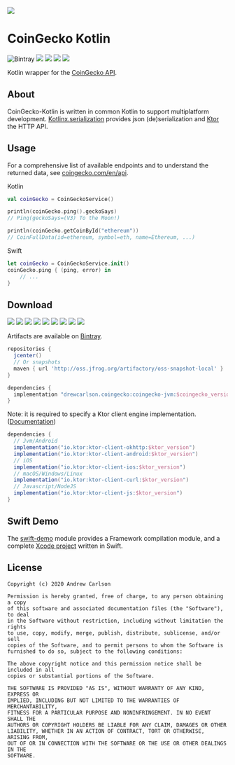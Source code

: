 [![](https://static.coingecko.com/s/coingecko-logo-d13d6bcceddbb003f146b33c2f7e8193d72b93bb343d38e392897c3df3e78bdd.png)](https://coingecko.com)

# CoinGecko Kotlin

![Bintray](https://img.shields.io/bintray/v/drewcarlson/CoinGecko-Kotlin/CoinGecko-Kotlin?color=blue)
![](https://img.shields.io/maven-metadata/v?label=artifactory&logoColor=lightgrey&metadataUrl=https%3A%2F%2Foss.jfrog.org%2Fartifactory%2Foss-snapshot-local%2Fdrewcarlson%2Fcoingecko%2Fcoingecko%2Fmaven-metadata.xml&color=lightgrey)
![](https://github.com/DrewCarlson/CoinGecko-Kotlin/workflows/Jvm%20Tests/badge.svg)
![](https://github.com/DrewCarlson/CoinGecko-Kotlin/workflows/Js%20Tests/badge.svg)
![](https://github.com/DrewCarlson/CoinGecko-Kotlin/workflows/Native%20Tests/badge.svg)

Kotlin wrapper for the [CoinGecko API](https://www.coingecko.com/en/api).

## About

CoinGecko-Kotlin is written in common Kotlin to support multiplatform development.  [Kotlinx.serialization](https://github.com/Kotlin/kotlinx.serialization) provides json (de)serialization and [Ktor](https://ktor.io) the HTTP API.

## Usage

For a comprehensive list of available endpoints and to understand the returned data, see [coingecko.com/en/api](https://www.coingecko.com/en/api).

Kotlin
```kotlin
val coinGecko = CoinGeckoService()

println(coinGecko.ping().geckoSays)
// Ping(geckoSays=(V3) To the Moon!)

println(coinGecko.getCoinById("ethereum"))
// CoinFullData(id=ethereum, symbol=eth, name=Ethereum, ...)
```
Swift
```swift
let coinGecko = CoinGeckoService.init()
coinGecko.ping { (ping, error) in
    // ...
}
``` 

## Download

![](https://img.shields.io/static/v1?label=&message=Platforms&color=grey)
![](https://img.shields.io/static/v1?label=&message=Js&color=blue)
![](https://img.shields.io/static/v1?label=&message=Jvm&color=blue)
![](https://img.shields.io/static/v1?label=&message=Linux&color=blue)
![](https://img.shields.io/static/v1?label=&message=macOS&color=blue)
![](https://img.shields.io/static/v1?label=&message=Windows&color=blue)
![](https://img.shields.io/static/v1?label=&message=iOS&color=blue)
![](https://img.shields.io/static/v1?label=&message=tvOS&color=blue)
![](https://img.shields.io/static/v1?label=&message=watchOS&color=blue)

Artifacts are available on [Bintray](https://bintray.com/drewcarlson/CoinGecko-Kotlin).

```groovy
repositories {
  jcenter()
  // Or snapshots
  maven { url 'http://oss.jfrog.org/artifactory/oss-snapshot-local' }
}

dependencies {
  implementation "drewcarlson.coingecko:coingecko-jvm:$coingecko_version"
}
```


Note: it is required to specify a Ktor client engine implementation.
([Documentation](https://ktor.io/clients/http-client/multiplatform.html))

```groovy
dependencies {
  // Jvm/Android
  implementation("io.ktor:ktor-client-okhttp:$ktor_version")
  implementation("io.ktor:ktor-client-android:$ktor_version")
  // iOS
  implementation("io.ktor:ktor-client-ios:$ktor_version")
  // macOS/Windows/Linux
  implementation("io.ktor:ktor-client-curl:$ktor_version")
  // Javascript/NodeJS
  implementation("io.ktor:ktor-client-js:$ktor_version")
}
``` 

## Swift Demo

The [swift-demo](swift-demo) module provides a Framework compilation module, and a complete [Xcode project](swift-demo/coingecko-swift) written in Swift.

## License
```
Copyright (c) 2020 Andrew Carlson

Permission is hereby granted, free of charge, to any person obtaining a copy
of this software and associated documentation files (the "Software"), to deal
in the Software without restriction, including without limitation the rights
to use, copy, modify, merge, publish, distribute, sublicense, and/or sell
copies of the Software, and to permit persons to whom the Software is
furnished to do so, subject to the following conditions:

The above copyright notice and this permission notice shall be included in all
copies or substantial portions of the Software.

THE SOFTWARE IS PROVIDED "AS IS", WITHOUT WARRANTY OF ANY KIND, EXPRESS OR
IMPLIED, INCLUDING BUT NOT LIMITED TO THE WARRANTIES OF MERCHANTABILITY,
FITNESS FOR A PARTICULAR PURPOSE AND NONINFRINGEMENT. IN NO EVENT SHALL THE
AUTHORS OR COPYRIGHT HOLDERS BE LIABLE FOR ANY CLAIM, DAMAGES OR OTHER
LIABILITY, WHETHER IN AN ACTION OF CONTRACT, TORT OR OTHERWISE, ARISING FROM,
OUT OF OR IN CONNECTION WITH THE SOFTWARE OR THE USE OR OTHER DEALINGS IN THE
SOFTWARE.
```
